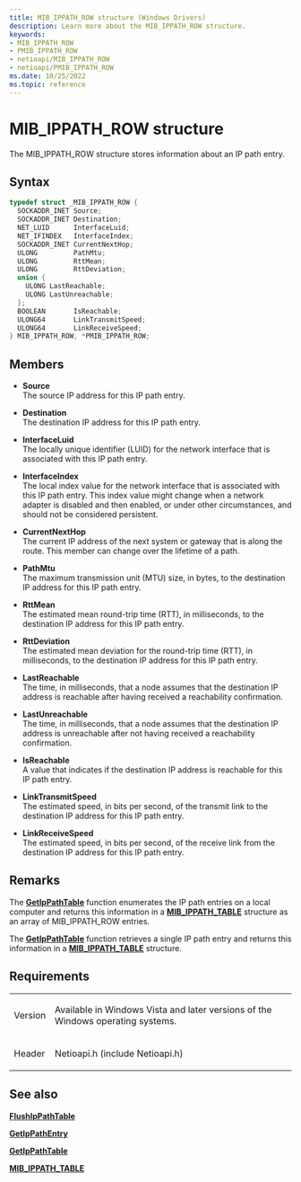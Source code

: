 ```yaml
---
title: MIB_IPPATH_ROW structure (Windows Drivers)
description: Learn more about the MIB_IPPATH_ROW structure.
keywords:
- MIB_IPPATH_ROW
- PMIB_IPPATH_ROW
- netioapi/MIB_IPPATH_ROW
- netioapi/PMIB_IPPATH_ROW
ms.date: 10/25/2022
ms.topic: reference
---
```


# MIB\_IPPATH\_ROW structure

The MIB\_IPPATH\_ROW structure stores information about an IP path entry.

## Syntax

``` c++
typedef struct _MIB_IPPATH_ROW {
  SOCKADDR_INET Source;
  SOCKADDR_INET Destination;
  NET_LUID      InterfaceLuid;
  NET_IFINDEX   InterfaceIndex;
  SOCKADDR_INET CurrentNextHop;
  ULONG         PathMtu;
  ULONG         RttMean;
  ULONG         RttDeviation;
  union {
    ULONG LastReachable;
    ULONG LastUnreachable;
  };
  BOOLEAN       IsReachable;
  ULONG64       LinkTransmitSpeed;
  ULONG64       LinkReceiveSpeed;
} MIB_IPPATH_ROW, *PMIB_IPPATH_ROW;
```

## Members

- **Source**  
   The source IP address for this IP path entry.

- **Destination**  
   The destination IP address for this IP path entry.

- **InterfaceLuid**  
   The locally unique identifier (LUID) for the network interface that is associated with this IP path entry.

- **InterfaceIndex**  
   The local index value for the network interface that is associated with this IP path entry. This index value might change when a network adapter is disabled and then enabled, or under other circumstances, and should not be considered persistent.

- **CurrentNextHop**  
   The current IP address of the next system or gateway that is along the route. This member can change over the lifetime of a path.

- **PathMtu**  
   The maximum transmission unit (MTU) size, in bytes, to the destination IP address for this IP path entry.

- **RttMean**  
   The estimated mean round-trip time (RTT), in milliseconds, to the destination IP address for this IP path entry.

- **RttDeviation**  
   The estimated mean deviation for the round-trip time (RTT), in milliseconds, to the destination IP address for this IP path entry.

- **LastReachable**  
   The time, in milliseconds, that a node assumes that the destination IP address is reachable after having received a reachability confirmation.

- **LastUnreachable**  
   The time, in milliseconds, that a node assumes that the destination IP address is unreachable after not having received a reachability confirmation.

- **IsReachable**  
   A value that indicates if the destination IP address is reachable for this IP path entry.

- **LinkTransmitSpeed**  
   The estimated speed, in bits per second, of the transmit link to the destination IP address for this IP path entry.

- **LinkReceiveSpeed**  
   The estimated speed, in bits per second, of the receive link from the destination IP address for this IP path entry.

## Remarks

The [**GetIpPathTable**](getippathtable.md) function enumerates the IP path entries on a local computer and returns this information in a [**MIB\_IPPATH\_TABLE**](mib-ippath-table.md) structure as an array of MIB\_IPPATH\_ROW entries.

The [**GetIpPathTable**](getippathtable.md) function retrieves a single IP path entry and returns this information in a [**MIB\_IPPATH\_TABLE**](mib-ippath-table.md) structure.

## Requirements

<table>
<tbody>
<tr class="odd">
<td><p>Version</p></td>
<td><p>Available in Windows Vista and later versions of the Windows operating systems.</p></td>
</tr>
<tr class="even">
<td><p>Header</p></td>
<td>Netioapi.h (include Netioapi.h)</td>
</tr>
</tbody>
</table>

## See also

[**FlushIpPathTable**](flushippathtable.md)

[**GetIpPathEntry**](getippathentry.md)

[**GetIpPathTable**](getippathtable.md)

[**MIB\_IPPATH\_TABLE**](mib-ippath-table.md)
